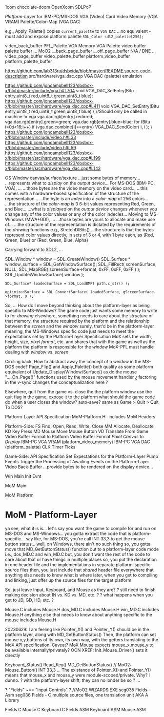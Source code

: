 

1oom
chocolate-doom
OpenXcom
SDLPoP





*Platform-Layer* for IBM-PC/MS-DOS
VGA (Video) Card
    Video Memory (VGA VRAM)
    Palette/Color-Map (VGA DAC)

e.g.,
    Apply_Palette()
        copies `current_palette` to `VGA DAC`
    ...no equivalent - must add and expose platform palette  `SDL_Color sdl2_palette[256];`

video_back_buffer
PFL_Palette
VGA Memory
VGA Palette
video buffer
palette buffer
...
MoO2
    __back_page_buffer
    __off_page_buffer
    N/A / DNE
...
video_page_buffer
video_palette_buffer
platform_video_buffer
platform_palette_buffer

https://github.com/lab313ru/dsbxida/blob/master/README.source-code-description
src/hardware/vga_dac.cpp    VGA DAC (palette) emulation

https://github.com/joncampbell123/dosbox-x/blob/master/include/vga.h#L704
void VGA_DAC_SetEntry(Bitu entry,uint8_t red,uint8_t green,uint8_t blue);
https://github.com/joncampbell123/dosbox-x/blob/master/src/hardware/vga_dac.cpp#L411
void VGA_DAC_SetEntry(Bitu entry,uint8_t red,uint8_t green,uint8_t blue) {
    //Should only be called in machine != vga
    vga.dac.rgb[entry].red=red;
    vga.dac.rgb[entry].green=green;
    vga.dac.rgb[entry].blue=blue;
    for (Bitu i=0;i<16;i++) 
        if (vga.dac.combine[i]==entry)
            VGA_DAC_SendColor( i, i );
}
https://github.com/joncampbell123/dosbox-x/blob/master/include/video.h#L33
https://github.com/joncampbell123/dosbox-x/blob/master/include/video.h#L59
https://github.com/joncampbell123/dosbox-x/blob/master/src/hardware/vga_dac.cpp#L199
https://github.com/joncampbell123/dosbox-x/blob/master/src/hardware/vga_dac.cpp#L143







OS
Window
canvas/surface/texture
...just some bytes of memory...
...represents what to *display* on the *output device*...
For MS-DOS (IBM-PC, VGA), ...
    ...those bytes are the video memory on the video card...
    ...this comes with a hardware-based specification of the structure of the representation...
    ...the byte is an *index* into a *color-map* of 256 colors...
    ...the structure of the *color-map* is 3 6-bit values representing Red, Green, and Blue...
    ...what is *displayed* on the *output device* changes whenever you change any of the color values or any of the color indecies...
Moving to MS-Windows (MWA+GDI), ...
    ...those bytes are yours to allocate and make use of...
    ...the structure of the representation is dictated by the requirements of the *drawing* functions e.g., StretchDIBits()
    ...the structure is that the bytes represent color values directly, in sets of 3 or 4, with 1 byte each, as {Red, Green, Blue} or {Red, Green, Blue, Alpha}

Carrying forward to SDL2, ...

SDL_Window * window = SDL_CreateWindow()
SDL_Surface * window_surface = SDL_GetWindowSurface();
SDL_FillRect( screenSurface, NULL, SDL_MapRGB( screenSurface->format, 0xFF, 0xFF, 0xFF ) );
SDL_UpdateWindowSurface( window );


    SDL_Surface* loadedSurface = SDL_LoadBMP( path.c_str() );

    optimizedSurface = SDL_ConvertSurface( loadedSurface, gScreenSurface->format, 0 );


So, ...
    How do I move beyond thinking about the platform-layer as being specific to MS-Windows?
    The game code just wants some memory to write to for *drawing*
    elsewhere, something needs to care about the *structure* of that memory,
        the structure required by the platform
        and the relationship between the *screen* and the *window*
    surely, that'd be in the platform-layer
        meaning, the MS-Windows specific code just needs to meet the expectations set by the Platform-Layer Specification
    MoX sets the width, height, size, *pixel format*, etc. and shares that with the game as well as the platform
    the platform is responsible for the *window*
    MoX-PFL must handle dealing with *window* vs. *screen*

Circling back,
    How to abstract away the concept of a *window* in the MS-DOS code?
    Page_Flip() and Apply_Palette() both qualify as some platform equivalent of Update_Display/Window/Surface()
        as do the mouse "..._On_Page()" functions used by the mouse movement handler
    ¿ factoring in the v-sync changes the conceptualization here ?


Elsewhere,
    quit from the game vs. close the the platform window
    use the quit flag in the game, expose it to the platform
    what should the game code do when a user closes the window?
        auto-save?
        same as Game > Quit > Quit To DOS?
        


    







Platform-Layer
API Specification
MoM-Platform.H
-includes MoM Headers

Platform-Side:
    FS
        Find, Open, Read, Write, Close
    MM
        Allocate, Deallocate
    KD
        Key Press
    MD
        Mouse Move
        Mouse Button
    VD
        Translate From Game Video Buffer Format to Platform Video Buffer Format
        *Paint* *Canvas* to *Display*
        IBM-PC VGA VRAM (platform_video_memory)
        IBM-PC VGA DAC  (platform_palette)
    CLK
        Timer Ticks

Game-Side:
    API Specification
        Set Expectations for the Platform-Layer
    Pump Events
        Trigger the Processing of Awaiting Events on the Platform-Layer
    Video Back-Buffer
        ...provide bytes to be rendered on the display device...
    

Win Main
    Init
    Evnt

MoM Main

MoM Platform








# MoM - Platform-Layer

ya see, what it is is...
let's say you want the game to compile for and run on MS-DOS and MS-Windows...
you gotta extract the code that is platform-specific...
say like, for MS-DOS, you're call INT 33,3 to get the mouse button status...
well, on Windows, there ain't no such thing
so, you gotta move that MD_GetButtonStatus() function out to a platform-layer code mode
i.e., dos_MD.C and win_MD.C
but, you don't want the rest of the code to care about that or have things in multiple places
so, you put the declaration in one header file and the implementations in separate platform-specific source files
then, you just include that *shared* header file everywhere that anything else needs to know what is where
later, when you get to compiling and linking, just offer up the source files for the target platform

So, just leave Input, Keyboard, and Mouse as they are?
? still need to finish making decision about IN vs. KD vs. MD, etc. ?
? what happens when you get to JD, GD, HD, etc. ?


Mouse.C includes Mouse.H
dos_MD.C includes Mouse.H
win_MD.C includes Mouse.H
anything else that needs to know about anything specific to the mouse includes Mouse.H


20230629:
I am feeling like Pointer_X() and Pointer_Y() should be in the platform layer, along with MD_GetButtonStatus()
Then, the platform can set mouse x,y,buttons of its own, its own way, with the getters translating to the MoX API specification.
Caveat? MoX Mouse expects mouse_x,mouse_y to be available internally/privately?
    OON XREF: Init_Mouse_Driver() sets it directly






Keyboard_Status()
Read_Key()
MD_GetButtonStatus()  // MoO2: Mouse_Button() INT 33,3
...
The existance of Pointer_X() and Pointer_Y() means that mouse_x and mouse_y were module-scoped/private.
Why? I dunno.
? with the platform-layer shift, they can no londer be so ?
...




? "Fields" ~== "Input Controls" ?
//MoO2
WIZARDS.EXE
seg035  Fields - Asm
seg036  Fields - C
multiple source files, one translation unit AKA A Library

Fields.C
Mouse.C
Keyboard.C
Fields.ASM
Keyboard.ASM
Mouse.ASM
